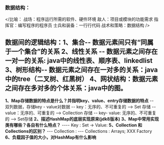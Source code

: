 ### 数据结构：
</比喻：
    战场：程序运行所需的软件、硬件环境
    敌人：项目或模块的功能需求
    指挥官：编写程序的程序员
    士兵和装备：一行行代码
    战术和策略：数据结构
    />
## 数据间的逻辑结构：1、集合-- 数据元素间只有“同属于一个集合”的关系 2、线性关系 -- 数据元素之间存在一对一的关系: java中的线性表、顺序表、linkedlist 3、树形结构-- 数据元素之间存在一对多的关系：java中的tree（二叉树、红黑树） 4、网状结构：数据元素之间存在多对多的个体关系：java中的图。


**1、Map存储数据的特点是什么？并指明key、value、entry存储数据的特点**
-- 双列数据，存储key - value对数据
-- key：无序的、不可重复的 --> Set 存储
-- value：无序的、可重复的 --> Collection 存储
-- key- value: 无序的、不可重复的 --> Set存储 
**2、描述HashMap的底层实现原来(jdk8版本)**
**3、Map中常用实现类有哪些？各自有什么特点？**
---- Key : Set -> Value:
**5、Collection 和 Collections的区别？**
--- Collection : 
--- Collections : Arrays; XXX Factory
**6、负载因子值的大小，对HashMap有什么影响**
